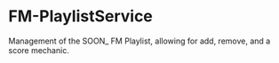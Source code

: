 # FM-PlaylistService
Management of the SOON_ FM Playlist, allowing for add, remove, and a score mechanic.
